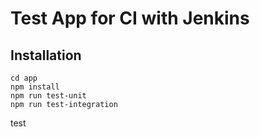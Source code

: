 # Test App for CI with Jenkins

## Installation

```
cd app
npm install
npm run test-unit
npm run test-integration
```
test
